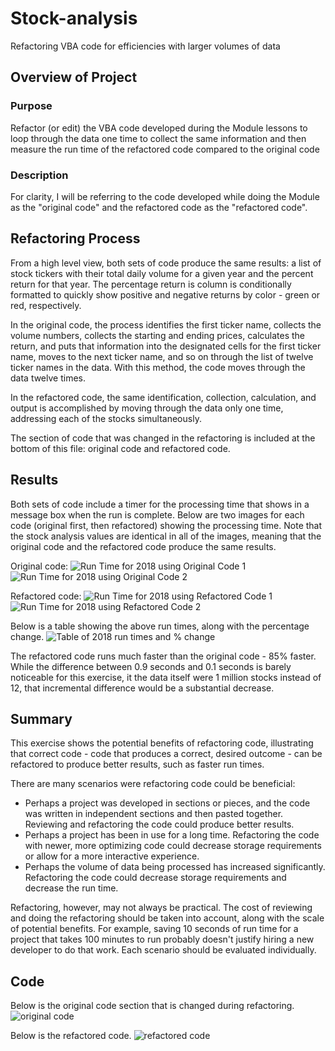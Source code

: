 # Stock-analysis
Refactoring VBA code for efficiencies with larger volumes of data

## Overview of Project
### Purpose
Refactor (or edit) the VBA code developed during the Module lessons to loop through the data one time to collect the same information and then measure the run time of the refactored code compared to the original code

### Description
For clarity, I will be referring to the code developed while doing the Module as the "original code" and the refactored code as the "refactored code". 

## Refactoring Process
From a high level view, both sets of code produce the same results: a list of stock tickers with their total daily volume for a given year and the percent return for that year. The percentage return is column is conditionally formatted to quickly show positive and negative returns by color - green or red, respectively.

In the original code, the process identifies the first ticker name, collects the volume numbers, collects the starting and ending prices, calculates the return, and puts that information into the designated cells for the first ticker name, moves to the next ticker name, and so on through the list of twelve ticker names in the data. With this method, the code moves through the data twelve times.

In the refactored code, the same identification, collection, calculation, and output is accomplished by moving through the data only one time, addressing each of the stocks simultaneously.

The section of code that was changed in the refactoring is included at the bottom of this file: original code and refactored code.

## Results
Both sets of code include a timer for the processing time that shows in a message box when the run is complete. Below are two images for each code (original first, then refactored) showing the processing time. Note that the stock analysis values are identical in all of the images, meaning that the original code and the refactored code produce the same results.

Original code:
![Run Time for 2018 using Original Code 1](https://github.com/bnidam/Stock-analysis/blob/main/Resources/2018RunTime_AllStocksAnalysis.png)
![Run Time for 2018 using Original Code 2](https://github.com/bnidam/Stock-analysis/blob/main/Resources/2018RunTime_AllStocksAnalysis2.png)

Refactored code:
![Run Time for 2018 using Refactored Code 1](https://github.com/bnidam/Stock-analysis/blob/main/Resources/2018RunTime_AllStocksAnalysisRefactored.png)
![Run Time for 2018 using Refactored Code 2](https://github.com/bnidam/Stock-analysis/blob/main/Resources/2018RunTime_AllStocksAnalysisRefactored2.png)

Below is a table showing the above run times, along with the percentage change.
![Table of 2018 run times and % change](https://github.com/bnidam/Stock-analysis/blob/main/Resources/RunTimesComp%25Change.png)

The refactored code runs much faster than the original code - 85% faster. While the difference between 0.9 seconds and 0.1 seconds is barely noticeable for this exercise, it the data itself were 1 million stocks instead of 12, that incremental difference would be a substantial decrease. 

## Summary
This exercise shows the potential benefits of refactoring code, illustrating that correct code - code that produces a correct, desired outcome - can be refactored to produce better results, such as faster run times.

There are many scenarios were refactoring code could be beneficial:
 - Perhaps a project was developed in sections or pieces, and the code was written in independent sections and then pasted together. Reviewing and refactoring the code could produce better results.
 - Perhaps a project has been in use for a long time. Refactoring the code with newer, more optimizing code could decrease storage requirements or allow for a more interactive experience.
 - Perhaps the volume of data being processed has increased significantly. Refactoring the code could decrease storage requirements and decrease the run time.

 Refactoring, however, may not always be practical. The cost of reviewing and doing the refactoring should be taken into account, along with the scale of potential benefits. For example, saving 10 seconds of run time for a project that takes 100 minutes to run probably doesn't justify hiring a new developer to do that work. Each scenario should be evaluated individually.

## Code
Below is the original code section that is changed during refactoring.
![original code](https://github.com/bnidam/Stock-analysis/blob/main/Resources/OriginalCode.png)

Below is the refactored code.
![refactored code](https://github.com/bnidam/Stock-analysis/blob/main/Resources/RefactoredCode.png)






